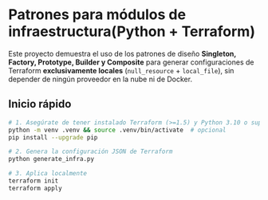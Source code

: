# Patrones para módulos de infraestructura(Python + Terraform)

Este proyecto demuestra el uso de los patrones de diseño **Singleton, Factory, Prototype, Builder y Composite**
para generar configuraciones de Terraform **exclusivamente locales** (`null_resource` + `local_file`), sin depender
de ningún proveedor en la nube ni de Docker.

## Inicio rápido

```bash
# 1. Asegúrate de tener instalado Terraform (>=1.5) y Python 3.10 o superior.
python -m venv .venv && source .venv/bin/activate  # opcional
pip install --upgrade pip

# 2. Genera la configuración JSON de Terraform
python generate_infra.py

# 3. Aplica localmente
terraform init
terraform apply
````

